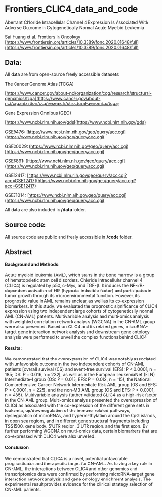 # Frontiers_CLIC4_data_and_code
Aberrant Chloride Intracellular Channel 4 Expression Is Associated With Adverse Outcome in Cytogenetically Normal Acute Myeloid Leukemia

Sai Huang et al. Frontiers in Oncology
[https://www.frontiersin.org/articles/10.3389/fonc.2020.01648/full](https://www.frontiersin.org/articles/10.3389/fonc.2020.01648/full)

## Data:
All data are from open-source freely accessible datasets:

The Cancer Genome Atlas (TCGA)

[https://www.cancer.gov/about-nci/organization/ccg/research/structural-genomics/tcga](https://www.cancer.gov/about-nci/organization/ccg/research/structural-genomics/tcga)

Gene Expression Omnibus (GEO)

[https://www.ncbi.nlm.nih.gov/gds](https://www.ncbi.nlm.nih.gov/gds)

GSE9476: [https://www.ncbi.nlm.nih.gov/geo/query/acc.cgi](https://www.ncbi.nlm.nih.gov/geo/query/acc.cgi)

GSE30029: (https://www.ncbi.nlm.nih.gov/geo/query/acc.cgi)[https://www.ncbi.nlm.nih.gov/geo/query/acc.cgi]

GSE6891: [https://www.ncbi.nlm.nih.gov/geo/query/acc.cgi](https://www.ncbi.nlm.nih.gov/geo/query/acc.cgi)

GSE12417: [https://www.ncbi.nlm.nih.gov/geo/query/acc.cgi?acc=GSE12417](https://www.ncbi.nlm.nih.gov/geo/query/acc.cgi?acc=GSE12417)

GSE71014: [https://www.ncbi.nlm.nih.gov/geo/query/acc.cgi](https://www.ncbi.nlm.nih.gov/geo/query/acc.cgi)





All data are also included in **/data** folder.

## Source code:
All source code are public and freely accessible in **/code** folder.

## Abstract
#### Background and Methods:
Acute myeloid leukemia (AML), which starts in the bone marrow, is a group of hematopoietic stem cell disorders. Chloride intracellular channel 4 (CLIC4) is regulated by p53, c-Myc, and TGF-β. It induces the NF-κB-dependent activation of HIF (hypoxia-inducible factor) and participates in tumor growth through its microenvironmental function. However, its prognostic value in AML remains unclear, as well as its co-expression biomarkers. In this study, we evaluated the prognostic significance of CLIC4 expression using two independent large cohorts of cytogenetically normal AML (CN-AML) patients. Multivariable analysis and multi-omics analysis with weighted correlation network analysis (WGCNA) in the CN-AML group were also presented. Based on CLIC4 and its related genes, microRNA–target gene interaction network analysis and downstream gene ontology analysis were performed to unveil the complex functions behind CLIC4.

#### Results:
We demonstrated that the overexpression of CLIC4 was notably associated with unfavorable outcome in the two independent cohorts of CN-AML patients [overall survival (OS) and event-free survival (EFS): P < 0.0001, n = 185; OS: P = 0.016, n = 232], as well as in the European LeukemiaNet (ELN) Intermediate-I group (OS: P = 0.015, EFS: P = 0.012, n = 115), the National Comprehensive Cancer Network Intermediate Risk AML group (OS and EFS: P < 0.0001, n = 225), and the non-M3 AML group (OS and EFS: P < 0.0001, n = 435). Multivariable analysis further validated CLIC4 as a high-risk factor in the CN-AML group. Multi-omics analysis presented the overexpression of CLIC4 as associated with the co-expression of the different gene sets in leukemia, up/downregulation of the immune-related pathways, dysregulation of microRNAs, and hypermethylation around the CpG islands, in open sea regions, and in different gene structural fragments including TSS1500, gene body, 5′UTR region, 3′UTR region, and the first exon. By further performing WGCNA on multi-omics data, certain biomarkers that are co-expressed with CLIC4 were also unveiled.

#### Conclusion:
We demonstrated that CLIC4 is a novel, potential unfavorable prognosticator and therapeutic target for CN-AML. As having a key role in CN-AML, the interactions between CLIC4 and other genomics and transcriptomics data were confirmed by performing microRNA–target gene interaction network analysis and gene ontology enrichment analysis. The experimental result provides evidence for the clinical strategy selection of CN-AML patients.
